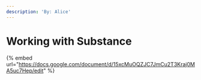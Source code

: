 ```yaml
---
description: 'By: Alice'
---
```


# Working with Substance

{% embed url="https://docs.google.com/document/d/15xcMuOQZJC7JmCu2T3Kraj0MA5uc7Hep/edit" %}
